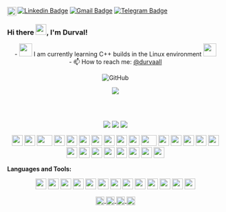 [![Linkedin Badge](https://img.shields.io/badge/-Durval-blue?style=flat-square&logo=Linkedin&logoColor=white&link=https://www.linkedin.com/in/durvalcsouza/)](https://www.linkedin.com/in/durvalcsouza/)
[![Gmail Badge](https://img.shields.io/badge/-dudurval2@gmail.com-c14438?style=flat-square&logo=Gmail&logoColor=white&link=mailto:dudurval2@gmail.com)](mailto:dudurval2@gmail.com) 
[![Telegram Badge](https://img.shields.io/badge/-durvalcsouza-blue?style=flat-square&logo=Telegram&logoColor=white&link=https://t.me/durvalcsouza)](https://t.me/durvalcsouza) 
<a href="https://twitter.com/durvaall">
  <img align="left" alt="Durval Carvalho | Twitter" width="21px" src="https://raw.githubusercontent.com/shinokada/shinokada/master/assets/twitter.png"/>
</a>

### Hi there <img src="https://media.giphy.com/media/hvRJCLFzcasrR4ia7z/giphy.gif" width="25px">, I'm Durval!

<p align="center" class="tip" markdown="1">
  - <img src="https://media.giphy.com/media/WUlplcMpOCEmTGBtBW/giphy.gif" width="30"> I am currently learning C++ builds in the Linux environment <img src="https://media.giphy.com/media/WUlplcMpOCEmTGBtBW/giphy.gif" width="30"> <br> 
  - 📫 How to reach me: <a href="https://twitter.com/durvaall">@durvaall</a> <br>   
</p>

<p align='center'>
  <img alt="GitHub" src="https://img.shields.io/badge/dynamic/json?logo=github&label=GitHub+Followers&labelColor=282c34&color=181717&query=%24.data.totalSubs&url=https%3A%2F%2Fapi.spencerwoo.com%2Fsubstats%2F%3Fsource%3Dgithub%26queryKey%3Ddurvalcarvalho&longCache=true">
</p>

<p align='center'>
  <img src='https://spotify-github-profile.vercel.app/api/view?uid=12150218960&cover_image=true'>
<p>

<br />
<br />

<p align="center">
  <img src='https://github-profile-trophy.vercel.app/?username=durvalcarvalho&column=7&theme=onedark'>
  <img src='https://github-readme-stats.vercel.app/api?username=durvalcarvalho&show_icons=true&theme=tokyonight'>
  <img src='https://github-readme-stats.vercel.app/api/top-langs/?username=durvalcarvalho&hide=Rich%20Text%20Format,TSQL'>
</p>

<p align="center">
    <img src="https://cultofthepartyparrot.com/parrots/hd/githubparrot.gif" width="25" height="25"/>
    <img src="https://cultofthepartyparrot.com/flags/hd/iranparrot.gif" width="25" height="25"/>
    <img src="https://cultofthepartyparrot.com/parrots/asyncparrot.gif" width="36" height="25"/>
    <img src="https://cultofthepartyparrot.com/parrots/exceptionallyfastparrot.gif" width="25" height="25"/>
    <img src="https://cultofthepartyparrot.com/parrots/hd/60fpsparrot.gif" width="25" height="25"/>
    <img src="https://cultofthepartyparrot.com/parrots/hd/jumpingparrot.gif" width="25" height="25"/>
    <img src="https://cultofthepartyparrot.com/parrots/hd/opensourceparrot.gif" width="25" height="25"/>
    <img src="https://cultofthepartyparrot.com/parrots/hd/dealwithitnowparrot.gif" width="25" height="25"/>
    <img src="https://cultofthepartyparrot.com/parrots/hd/hypnoparrotlight.gif" width="25" height="25"/>
    <img src="https://cultofthepartyparrot.com/parrots/databaseparrot.gif" width="25" height="25"/>
    <img src="https://cultofthepartyparrot.com/parrots/fixparrot.gif" width="36" height="25"/>
    <img src="https://cultofthepartyparrot.com/parrots/hd/laptop_parrot.gif" width="25" height="25"/>
    <img src="https://cultofthepartyparrot.com/parrots/hd/spinningparrot.gif" width="25" height="25"/>
    <img src="https://cultofthepartyparrot.com/parrots/hd/levitationparrot.gif" width="25" height="25"/>
    <img src="https://cultofthepartyparrot.com/parrots/hd/meldparrot.gif" width="25" height="25"/>
    <img src="https://cultofthepartyparrot.com/parrots/slomoparrot.gif" width="25" height="25"/>
    <img src="https://cultofthepartyparrot.com/parrots/hd/moonwalkingparrot.gif" width="25" height="25"/>
    <img src="https://cultofthepartyparrot.com/parrots/hd/stableparrot.gif" width="25" height="25"/>
    <img src="https://cultofthepartyparrot.com/parrots/hd/scienceparrot.gif" width="25" height="25"/>
    <img src="https://cultofthepartyparrot.com/parrots/hd/pirateparrot.gif" width="25" height="25"/>
    <img src="https://cultofthepartyparrot.com/parrots/hd/footballparrot.gif" width="25" height="25"/>
    <img src="https://cultofthepartyparrot.com/parrots/hd/illuminatiparrot.gif" width="25" height="25"/>
    <img src="https://cultofthepartyparrot.com/parrots/hd/hypnoparrotdark.gif" width="25" height="25"/>
    <img src="https://cultofthepartyparrot.com/parrots/hd/mustacheparrot.gif" width="25" height="25"/>
</p>

**Languages and Tools:**  
<p align="center">
  <img src="https://devicon.dev/devicon.git/icons/angularjs/angularjs-original.svg" width="25px" height="25px"/>
  <img src="https://devicon.dev/devicon.git/icons/ubuntu/ubuntu-plain.svg" width="25px" height="25px"/>
  <img src="https://devicon.dev/devicon.git/icons/gitlab/gitlab-original.svg" width="25px" height="25px"/>
  <img src="https://devicon.dev/devicon.git/icons/javascript/javascript-original.svg" width="25px" height="25px"/>
  <img src="https://devicon.dev/devicon.git/icons/python/python-original.svg" width="25px" height="25px"/>
  <img src="https://devicon.dev/devicon.git/icons/c/c-original.svg" width="25px" height="25px"/>
  <img src="https://devicon.dev/devicon.git/icons/django/django-original.svg" width="25px" height="25px"/>
  <img src="https://devicon.dev/devicon.git/icons/csharp/csharp-original.svg" width="25px" height="25px"/>
  <img src="https://devicon.dev/devicon.git/icons/cplusplus/cplusplus-original.svg" width="25px" height="25px"/>
  <img src="https://devicon.dev/devicon.git/icons/github/github-original.svg" width="25px" height="25px"/>
  <img src="https://devicon.dev/devicon.git/icons/git/git-original.svg" width="25px" height="25px"/>
  <img src="https://devicon.dev/devicon.git/icons/linux/linux-original.svg" width="25px" height="25px"/>
  <img src="https://devicon.dev/devicon.git/icons/mysql/mysql-original.svg" width="25px" height="25px"/>
</p>

<p align="center">
  <a href="https://www.linkedin.com/in/durvalcsouza/" target="blank">
  <img align="center" src="https://cdn.jsdelivr.net/npm/simple-icons@3.0.1/icons/linkedin.svg" alt="durvalcarvalho" height="20" width="20" />
  </a>

  <a href="https://twitter.com/durvaall" target="blank">
  <img align="center" src="https://cdn.jsdelivr.net/npm/simple-icons@3.0.1/icons/twitter.svg" alt="durvalcarvalho" height="20" width="20" />
  </a>
  
  <a href="https://github.com/durvalcarvalho" target="blank">
  <img align="center" src="https://cdn.jsdelivr.net/npm/simple-icons@3.0.1/icons/github.svg" alt="durvalcarvalho" height="20" width="20" />
  </a>

  <a href="https://open.spotify.com/user/12150218960" target="blank">
  <img align="center" src="https://cdn.jsdelivr.net/npm/simple-icons@3.0.1/icons/spotify.svg" alt="durvalcarvalho" height="20" width="20" />
  </a>
</p>





